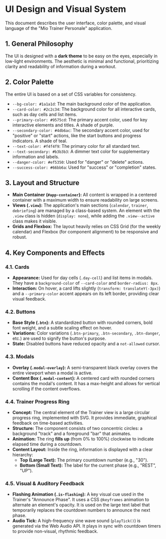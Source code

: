 # UI Design and Visual System

This document describes the user interface, color palette, and visual language of the "Mio Trainer Personale" application.

## 1. General Philosophy

The UI is designed with a **dark theme** to be easy on the eyes, especially in low-light environments. The aesthetic is minimal and functional, prioritizing clarity and readability of information during a workout.

## 2. Color Palette

The entire UI is based on a set of CSS variables for consistency.

* `--bg-color: #1a1a1d`: The main background color of the application.
* `--card-color: #2c2c34`: The background color for all interactive cards, such as day cells and list items.
* `--primary-color: #9575cd`: The primary accent color, used for key interactive elements and titles. A shade of purple.
* `--secondary-color: #4db6ac`: The secondary accent color, used for "positive" or "start" actions, like the start buttons and progress indicators. A shade of teal.
* `--text-color: #f4f4f9`: The primary color for all standard text.
* `--text-secondary: #b3b3b3`: A dimmer text color for supplementary information and labels.
* `--danger-color: #ef5350`: Used for "danger" or "delete" actions.
* `--success-color: #66bb6a`: Used for "success" or "completion" states.

## 3. Layout and Structure

* **Main Container (`#app-container`):** All content is wrapped in a centered container with a maximum width to ensure readability on large screens.
* **Views (`.view`):** The application's main sections (`calendar`, `trainer`, `debriefing`) are managed by a class-based system. An element with the `.view` class is hidden (`display: none`), while adding the `.view--active` class makes it visible.
* **Grids and Flexbox:** The layout heavily relies on CSS Grid (for the weekly calendar) and Flexbox (for component alignment) to be responsive and robust.

## 4. Key Components and Effects

### 4.1. Cards
* **Appearance:** Used for day cells (`.day-cell`) and list items in modals. They have a `background-color` of `--card-color` and `border-radius: 8px`.
* **Interaction:** On hover, a card lifts slightly (`transform: translateY(-3px)`) and a `--primary-color` accent appears on its left border, providing clear visual feedback.

### 4.2. Buttons
* **Base Style (`.btn`):** A standardized button with rounded corners, bold font weight, and a subtle scaling effect on hover.
* **Variations:** Color variations (`.btn-primary`, `.btn-secondary`, `.btn-danger`, etc.) are used to signify the button's purpose.
* **State:** Disabled buttons have reduced opacity and a `not-allowed` cursor.

### 4.3. Modals
* **Overlay (`.modal-overlay`):** A semi-transparent black overlay covers the entire viewport when a modal is active.
* **Content Box (`.modal-content`):** A centered card with rounded corners contains the modal's content. It has a max-height and allows for vertical scrolling if the content overflows.

### 4.4. Trainer Progress Ring
* **Concept:** The central element of the Trainer view is a large circular progress ring, implemented with SVG. It provides immediate, graphical feedback on time-based activities.
* **Structure:** The component consists of two concentric circles: a background "track" and a foreground "bar" that animates.
* **Animation:** The ring **fills up** (from 0% to 100%) clockwise to indicate elapsed time during a countdown.
* **Content Layout:** Inside the ring, information is displayed with a clear hierarchy:
    * **Top (Large Text):** The primary countdown number (e.g., "30").
    * **Bottom (Small Text):** The label for the current phase (e.g., "REST", "UP").

### 4.5. Visual & Auditory Feedback
* **Flashing Animation (`.is-flashing`):** A key visual cue used in the Trainer's "Announce Phase". It uses a CSS `@keyframes` animation to alternate an element's opacity. It is used on the large text label that temporarily replaces the countdown numbers to announce the next phase.
* **Audio Tick:** A high-frequency sine wave sound (`playTick()`) is generated via the Web Audio API. It plays in sync with countdown timers to provide non-visual, rhythmic feedback.
